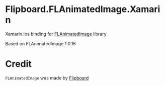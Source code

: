# Flipboard.FLAnimatedImage.Xamarin
Xamarin.ios binding for [FLAnimatedImage](https://github.com/Flipboard/FLAnimatedImage) library

Based on FLAnimatedImage 1.0.16

# Credit

`FLAnimatedImage` was made by [Flipboard](https://github.com/Flipboard)
